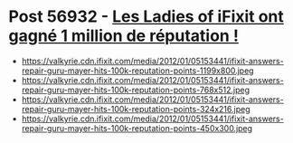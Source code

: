 # Post 56932 - [Les Ladies of iFixit ont gagné 1 million de réputation !](https://www.ifixit.com/News/56932/les-ladies-of-ifixit-ont-gagne-1-million-de-reputation)

- https://valkyrie.cdn.ifixit.com/media/2012/01/05153441/ifixit-answers-repair-guru-mayer-hits-100k-reputation-points-1199x800.jpeg
- https://valkyrie.cdn.ifixit.com/media/2012/01/05153441/ifixit-answers-repair-guru-mayer-hits-100k-reputation-points-768x512.jpeg
- https://valkyrie.cdn.ifixit.com/media/2012/01/05153441/ifixit-answers-repair-guru-mayer-hits-100k-reputation-points-324x216.jpeg
- https://valkyrie.cdn.ifixit.com/media/2012/01/05153441/ifixit-answers-repair-guru-mayer-hits-100k-reputation-points-450x300.jpeg
